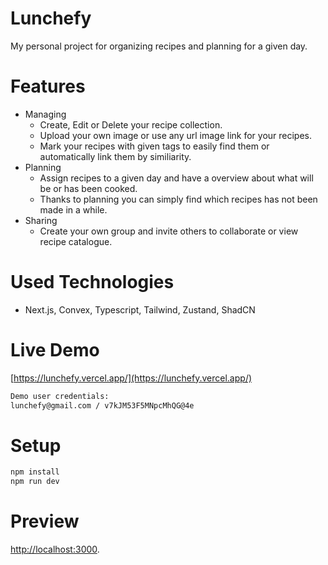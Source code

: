 # Lunchefy

My personal project for organizing recipes and planning for a given day.

# Features

- Managing
  - Create, Edit or Delete your recipe collection.
  - Upload your own image or use any url image link for your recipes.
  - Mark your recipes with given tags to easily find them or automatically link them by similiarity.
- Planning
  - Assign recipes to a given day and have a overview about what will be or has been cooked.
  - Thanks to planning you can simply find which recipes has not been made in a while.
- Sharing
  - Create your own group and invite others to collaborate or view recipe catalogue.

# Used Technologies

- Next.js, Convex, Typescript, Tailwind, Zustand, ShadCN

# Live Demo

[https://lunchefy.vercel.app/](https://lunchefy.vercel.app/)

```bash
Demo user credentials:
lunchefy@gmail.com / v7kJM53F5MNpcMhQG@4e
```

# Setup

```bash
npm install
npm run dev
```

# Preview

[http://localhost:3000](http://localhost:3000).

